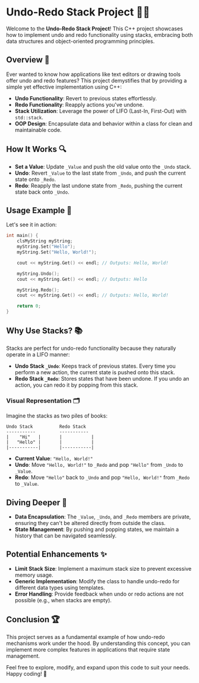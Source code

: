 # Undo-Redo Stack Project 📝🔄

Welcome to the **Undo-Redo Stack Project**! This C++ project showcases how to implement undo and redo functionality using stacks, embracing both data structures and object-oriented programming principles.

## Overview 🌟

Ever wanted to know how applications like text editors or drawing tools offer undo and redo features? This project demystifies that by providing a simple yet effective implementation using C++:

- **Undo Functionality**: Revert to previous states effortlessly.
- **Redo Functionality**: Reapply actions you've undone.
- **Stack Utilization**: Leverage the power of LIFO (Last-In, First-Out) with `std::stack`.
- **OOP Design**: Encapsulate data and behavior within a class for clean and maintainable code.

## How It Works 🔍

- **Set a Value**: Update `_Value` and push the old value onto the `_Undo` stack.
- **Undo**: Revert `_Value` to the last state from `_Undo`, and push the current state onto `_Redo`.
- **Redo**: Reapply the last undone state from `_Redo`, pushing the current state back onto `_Undo`.

## Usage Example 🚀

Let's see it in action:

```cpp
int main() {
    clsMyString myString;
    myString.Set("Hello");
    myString.Set("Hello, World!");

    cout << myString.Get() << endl; // Outputs: Hello, World!

    myString.Undo();
    cout << myString.Get() << endl; // Outputs: Hello

    myString.Redo();
    cout << myString.Get() << endl; // Outputs: Hello, World!

    return 0;
}
```

## Why Use Stacks? 📚

Stacks are perfect for undo-redo functionality because they naturally operate in a LIFO manner:

- **Undo Stack `_Undo`**: Keeps track of previous states. Every time you perform a new action, the current state is pushed onto this stack.
- **Redo Stack `_Redo`**: Stores states that have been undone. If you undo an action, you can redo it by popping from this stack.

### Visual Representation 🗂️

Imagine the stacks as two piles of books:

```
Undo Stack          Redo Stack
-----------         -----------
|    "Hi"   |       |           |
|   "Hello" |       |           |
|-----------|       |-----------|
```

- **Current Value**: `"Hello, World!"`
- **Undo**: Move `"Hello, World!"` to `_Redo` and pop `"Hello"` from `_Undo` to `_Value`.
- **Redo**: Move `"Hello"` back to `_Undo` and pop `"Hello, World!"` from `_Redo` to `_Value`.

## Diving Deeper 🤔

- **Data Encapsulation**: The `_Value`, `_Undo`, and `_Redo` members are private, ensuring they can't be altered directly from outside the class.
- **State Management**: By pushing and popping states, we maintain a history that can be navigated seamlessly.

## Potential Enhancements ✨

- **Limit Stack Size**: Implement a maximum stack size to prevent excessive memory usage.
- **Generic Implementation**: Modify the class to handle undo-redo for different data types using templates.
- **Error Handling**: Provide feedback when undo or redo actions are not possible (e.g., when stacks are empty).

## Conclusion 🏆

This project serves as a fundamental example of how undo-redo mechanisms work under the hood. By understanding this concept, you can implement more complex features in applications that require state management.

Feel free to explore, modify, and expand upon this code to suit your needs. Happy coding! 🎉
